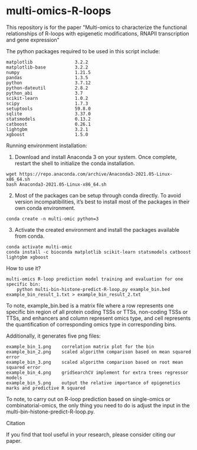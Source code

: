 # multi-omics-R-loops
This repository is for the paper "Multi-omics to characterize the functional relationships of R-loops with epigenetic modifications, RNAPII transcription and gene expression"

The python packages required to be used in this script include:

```
matplotlib                3.2.2                        
matplotlib-base           3.2.2            
numpy                     1.21.5           
pandas                    1.3.5            
python                    3.7.12          
python-dateutil           2.8.2              
python_abi                3.7                     
scikit-learn              1.0.2            
scipy                     1.7.3            
setuptools                59.8.0           
sqlite                    3.37.0               
statsmodels               0.13.2
catboost                  0.26.1
lightgbm                  3.2.1
xgboost                   1.5.0
```




Running environment installation:

1. Download and install Anaconda 3 on your system. Once complete, restart the shell to initialize the conda installation.
```
wget https://repo.anaconda.com/archive/Anaconda3-2021.05-Linux-x86_64.sh
bash Anaconda3-2021.05-Linux-x86_64.sh
```

2. Most of the packages can be setup through conda directly. To avoid version incompatibilities, it’s best to install most of the packages in their own conda environment.
```
conda create -n multi-omic python=3
```
3. Activate the created environment and install the packages available from conda.
```
conda activate multi-omic
conda install -c bioconda matplotlib scikit-learn statsmodels catboost lightgbm xgboost
```
How to use it?
```
multi-omics R-loop prediction model training and evaluation for one specific bin:
	python multi-bin-histone-predict-R-loop.py example_bin.bed  example_bin_result_1.txt > example_bin_result_2.txt
```
To note, example_bin.bed is a matrix file where a row represents one specific bin region of all protein coding TSSs or TTSs, non-coding TSSs or TTSs, and enhancers and column represent omics type, and cell represents the quantification of corresponding omics type in corresponding bins. 

Additionally, it generates five png files:
```
example_bin_1.png    correlation matrix plot for the bin
example_bin_2.png    scaled algorithm comparison based on mean squared error
example_bin_3.png    scaled algorithm comparison based on root mean squared error
example_bin_4.png    gridSearchCV implement for extra trees regressor models
example_bin_5.png    output the relative importance of epigenetics marks and predictive R squared
```
To note, to carry out on R-loop prediction based on single-omics or combinatorial-omics, the only thing you need to do is adjust the input in the multi-bin-histone-predict-R-loop.py.

Citation

If you find that tool useful in your research, please consider citing our paper.

